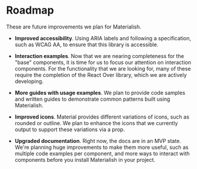 # Roadmap

These are future improvements we plan for Materialish.

- **Improved accessibility**. Using ARIA labels and following a specification, such as WCAG AA, to ensure that this library
  is accessible.
  
- **Interaction examples**. Now that we are nearing completeness for the "base" components, it is time for us to focus
  our attention on interaction components. For the functionality that we are looking for, many of these require the
  completion of the React Over library, which we are actively developing.
  
- **More guides with usage examples**. We plan to provide code samples and written guides to demonstrate common patterns
  built using Materialish.
  
- **Improved icons**. Material provides different variations of icons, such as rounded or outline. We plan to enhance
  the icons that we currently output to support these variations via a prop.
  
- **Upgraded documentation**. Right now, the docs are in an MVP state. We're planning huge improvements to make them
  more useful, such as multiple code examples per component, and more ways to interact with components before you install
  Materialish in your project.
